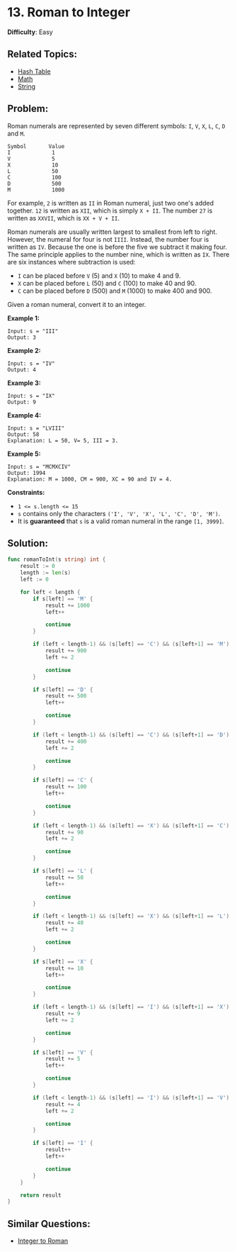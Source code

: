 # 13. Roman to Integer

**Difficulty**: Easy

## Related Topics:

- [Hash Table](https://leetcode.com/tag/hash-table/)
- [Math](https://leetcode.com/tag/math/)
- [String](https://leetcode.com/tag/string/)

## Problem:

Roman numerals are represented by seven different symbols: `I`, `V`, `X`, `L`, `C`, `D` and `M`.

```
Symbol       Value
I             1
V             5
X             10
L             50
C             100
D             500
M             1000
```

For example, `2` is written as `II` in Roman numeral, just two one's added together. `12` is written as `XII`, which is simply `X + II`. The number `27` is written as `XXVII`, which is `XX + V + II`.

Roman numerals are usually written largest to smallest from left to right. However, the numeral for four is not `IIII`. Instead, the number four is written as `IV`. Because the one is before the five we subtract it making four. The same principle applies to the number nine, which is written as `IX`. There are six instances where subtraction is used:

- `I` can be placed before `V` (5) and `X` (10) to make 4 and 9.
- `X` can be placed before `L` (50) and `C` (100) to make 40 and 90.
- `C` can be placed before `D` (500) and `M` (1000) to make 400 and 900.

Given a roman numeral, convert it to an integer.

**Example 1:**

```
Input: s = "III"
Output: 3
```

**Example 2:**

```
Input: s = "IV"
Output: 4
```

**Example 3:**

```
Input: s = "IX"
Output: 9
```

**Example 4:**

```
Input: s = "LVIII"
Output: 58
Explanation: L = 50, V= 5, III = 3.
```

**Example 5:**

```
Input: s = "MCMXCIV"
Output: 1994
Explanation: M = 1000, CM = 900, XC = 90 and IV = 4.
```

**Constraints:**

- `1 <= s.length <= 15`
- `s` contains only the characters `('I', 'V', 'X', 'L', 'C', 'D', 'M')`.
- It is **guaranteed** that `s` is a valid roman numeral in the range `[1, 3999]`.

## Solution:

```go
func romanToInt(s string) int {
	result := 0
	length := len(s)
	left := 0

	for left < length {
		if s[left] == 'M' {
			result += 1000
			left++

			continue
		}

		if (left < length-1) && (s[left] == 'C') && (s[left+1] == 'M') {
			result += 900
			left += 2

			continue
		}

		if s[left] == 'D' {
			result += 500
			left++

			continue
		}

		if (left < length-1) && (s[left] == 'C') && (s[left+1] == 'D') {
			result += 400
			left += 2

			continue
		}

		if s[left] == 'C' {
			result += 100
			left++

			continue
		}

		if (left < length-1) && (s[left] == 'X') && (s[left+1] == 'C') {
			result += 90
			left += 2

			continue
		}

		if s[left] == 'L' {
			result += 50
			left++

			continue
		}

		if (left < length-1) && (s[left] == 'X') && (s[left+1] == 'L') {
			result += 40
			left += 2

			continue
		}

		if s[left] == 'X' {
			result += 10
			left++

			continue
		}

		if (left < length-1) && (s[left] == 'I') && (s[left+1] == 'X') {
			result += 9
			left += 2

			continue
		}

		if s[left] == 'V' {
			result += 5
			left++

			continue
		}

		if (left < length-1) && (s[left] == 'I') && (s[left+1] == 'V') {
			result += 4
			left += 2

			continue
		}

		if s[left] == 'I' {
			result++
			left++

			continue
		}
	}

	return result
}
```

## Similar Questions:

- [Integer to Roman](https://github.com/ju-popov/leetcode.com/tree/main/problems/integer-to-roman/)
